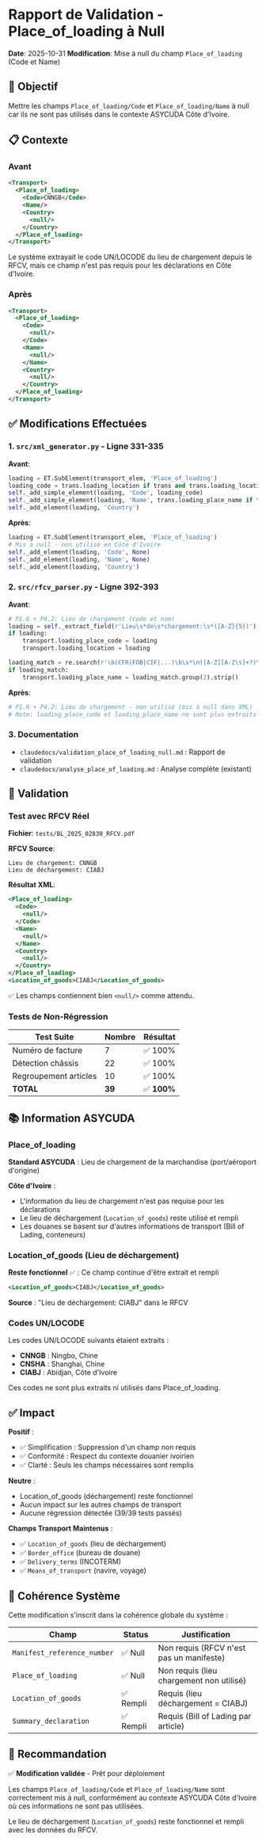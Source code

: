 # Rapport de Validation - Place_of_loading à Null

**Date**: 2025-10-31
**Modification**: Mise à null du champ `Place_of_loading` (Code et Name)

## 🎯 Objectif

Mettre les champs `Place_of_loading/Code` et `Place_of_loading/Name` à null car ils ne sont pas utilisés dans le contexte ASYCUDA Côte d'Ivoire.

## 📋 Contexte

### Avant
```xml
<Transport>
  <Place_of_loading>
    <Code>CNNGB</Code>
    <Name/>
    <Country>
      <null/>
    </Country>
  </Place_of_loading>
</Transport>
```

Le système extrayait le code UN/LOCODE du lieu de chargement depuis le RFCV, mais ce champ n'est pas requis pour les déclarations en Côte d'Ivoire.

### Après
```xml
<Transport>
  <Place_of_loading>
    <Code>
      <null/>
    </Code>
    <Name>
      <null/>
    </Name>
    <Country>
      <null/>
    </Country>
  </Place_of_loading>
</Transport>
```

## ✅ Modifications Effectuées

### 1. `src/xml_generator.py` - Ligne 331-335

**Avant**:
```python
loading = ET.SubElement(transport_elem, 'Place_of_loading')
loading_code = trans.loading_location if trans and trans.loading_location else (trans.loading_place_code if trans and trans.loading_place_code else '')
self._add_simple_element(loading, 'Code', loading_code)
self._add_simple_element(loading, 'Name', trans.loading_place_name if trans and trans.loading_place_name else '')
self._add_element(loading, 'Country')
```

**Après**:
```python
loading = ET.SubElement(transport_elem, 'Place_of_loading')
# Mis à null - non utilisé en Côte d'Ivoire
self._add_element(loading, 'Code', None)
self._add_element(loading, 'Name', None)
self._add_element(loading, 'Country')
```

### 2. `src/rfcv_parser.py` - Ligne 392-393

**Avant**:
```python
# P1.6 + P4.2: Lieu de chargement (code et nom)
loading = self._extract_field(r'Lieu\s*de\s*chargement:\s*([A-Z]{5})')
if loading:
    transport.loading_place_code = loading
    transport.loading_location = loading

loading_match = re.search(r'\b(CFR|FOB|CIF|...)\b\s*\n([A-Z][A-Z\s]+?)\s+16\.', self.text)
if loading_match:
    transport.loading_place_name = loading_match.group(2).strip()
```

**Après**:
```python
# P1.6 + P4.2: Lieu de chargement - non utilisé (mis à null dans XML)
# Note: loading_place_code et loading_place_name ne sont plus extraits
```

### 3. Documentation

- `claudedocs/validation_place_of_loading_null.md` : Rapport de validation
- `claudedocs/analyse_place_of_loading.md` : Analyse complète (existant)

## 🧪 Validation

### Test avec RFCV Réel

**Fichier**: `tests/BL_2025_02830_RFCV.pdf`

**RFCV Source**:
```
Lieu de chargement: CNNGB
Lieu de déchargement: CIABJ
```

**Résultat XML**:
```xml
<Place_of_loading>
  <Code>
    <null/>
  </Code>
  <Name>
    <null/>
  </Name>
  <Country>
    <null/>
  </Country>
</Place_of_loading>
<Location_of_goods>CIABJ</Location_of_goods>
```

✅ Les champs contiennent bien `<null/>` comme attendu.

### Tests de Non-Régression

| Test Suite | Nombre | Résultat |
|------------|--------|----------|
| Numéro de facture | 7 | ✅ 100% |
| Détection châssis | 22 | ✅ 100% |
| Regroupement articles | 10 | ✅ 100% |
| **TOTAL** | **39** | ✅ **100%** |

## 📚 Information ASYCUDA

### Place_of_loading

**Standard ASYCUDA** : Lieu de chargement de la marchandise (port/aéroport d'origine)

**Côte d'Ivoire** :
- L'information du lieu de chargement n'est pas requise pour les déclarations
- Le lieu de déchargement (`Location_of_goods`) reste utilisé et rempli
- Les douanes se basent sur d'autres informations de transport (Bill of Lading, conteneurs)

### Location_of_goods (Lieu de déchargement)

**Reste fonctionnel** ✅ : Ce champ continue d'être extrait et rempli
```xml
<Location_of_goods>CIABJ</Location_of_goods>
```

**Source** : "Lieu de déchargement: CIABJ" dans le RFCV

### Codes UN/LOCODE

Les codes UN/LOCODE suivants étaient extraits :
- **CNNGB** : Ningbo, Chine
- **CNSHA** : Shanghai, Chine
- **CIABJ** : Abidjan, Côte d'Ivoire

Ces codes ne sont plus extraits ni utilisés dans Place_of_loading.

## ✅ Impact

**Positif** :
- ✅ Simplification : Suppression d'un champ non requis
- ✅ Conformité : Respect du contexte douanier ivoirien
- ✅ Clarté : Seuls les champs nécessaires sont remplis

**Neutre** :
- Location_of_goods (déchargement) reste fonctionnel
- Aucun impact sur les autres champs de transport
- Aucune régression détectée (39/39 tests passés)

**Champs Transport Maintenus** :
- ✅ `Location_of_goods` (lieu de déchargement)
- ✅ `Border_office` (bureau de douane)
- ✅ `Delivery_terms` (INCOTERM)
- ✅ `Means_of_transport` (navire, voyage)

## 🎯 Cohérence Système

Cette modification s'inscrit dans la cohérence globale du système :

| Champ | Status | Justification |
|-------|--------|---------------|
| `Manifest_reference_number` | ✅ Null | Non requis (RFCV n'est pas un manifeste) |
| `Place_of_loading` | ✅ Null | Non requis (lieu chargement non utilisé) |
| `Location_of_goods` | ✅ Rempli | Requis (lieu déchargement = CIABJ) |
| `Summary_declaration` | ✅ Rempli | Requis (Bill of Lading par article) |

## 📝 Recommandation

✅ **Modification validée** - Prêt pour déploiement

Les champs `Place_of_loading/Code` et `Place_of_loading/Name` sont correctement mis à null, conformément au contexte ASYCUDA Côte d'Ivoire où ces informations ne sont pas utilisées.

Le lieu de déchargement (`Location_of_goods`) reste fonctionnel et rempli avec les données du RFCV.
